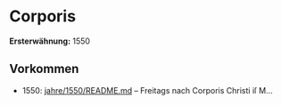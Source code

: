 # Corporis

**Ersterwähnung:** 1550

## Vorkommen
- 1550: [jahre/1550/README.md](../jahre/1550/README.md) – Freitags nach Corporis Christi iſ M...
